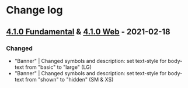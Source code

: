 # Change log

## [4.1.0 Fundamental](https://github.com/cake-hub/schwarz-sketch/tree/v4.1.0) & [4.1.0 Web](https://github.com/cake-hub/schwarz-web-sketch/tree/v4.1.0) - 2021-02-18

### Changed

* "Banner" | Changed symbols and description: set text-style for body-text from "basic" to "large" (LG)
* "Banner" | Changed symbols and description: set text-style for body-text from "shown" to "hidden" (SM & XS)
